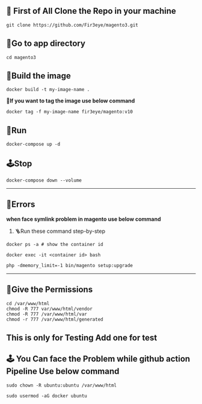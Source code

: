 ## 📢 First of All Clone the Repo in your machine 
```
git clone https://github.com/Fir3eye/magento3.git
```
## 🥏Go to app directory
```
cd magento3
```
## 🎰Build the image
```
docker build -t my-image-name .
```
**💎If you want to tag the image use below command**
```
docker tag -f my-image-name fir3eye/magento:v10
```
## 🎰Run
```
docker-compose up -d
```
## 🕹️Stop
```
docker-compose down --volume
```
---
## 🚫Errors
**when face symlink problem in magento use below command**
1. 🪜Run these command step-by-step
```
docker ps -a # show the container id
```
```
docker exec -it <container id> bash
```

```
php -dmemory_limit=-1 bin/magento setup:upgrade
```
---
## 🚀Give the Permissions
```
cd /var/www/html
chmod -R 777 var/www/html/vendor
chmod -R 777 /var/www/html/var
chmod -r 777 /var/www/html/generated
```

## This is only for Testing Add one for test 

## 🕹️ You Can face the Problem while github action Pipeline Use below command 
```
sudo chown -R ubuntu:ubuntu /var/www/html
```
```
sudo usermod -aG docker ubuntu
```

